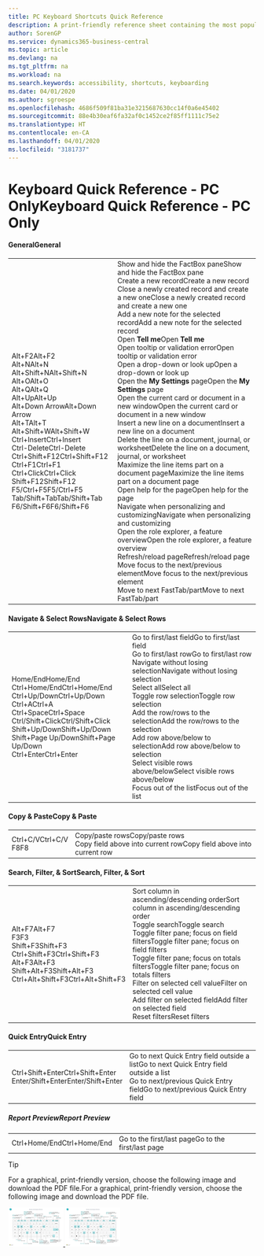 ```yaml
---
title: PC Keyboard Shortcuts Quick Reference
description: A print-friendly reference sheet containing the most popular keyboard shortcuts for PC users.
author: SorenGP
ms.service: dynamics365-business-central
ms.topic: article
ms.devlang: na
ms.tgt_pltfrm: na
ms.workload: na
ms.search.keywords: accessibility, shortcuts, keyboarding
ms.date: 04/01/2020
ms.author: sgroespe
ms.openlocfilehash: 4686f509f81ba31e3215687630cc14f0a6e45402
ms.sourcegitcommit: 88e4b30eaf6fa32af0c1452ce2f85ff1111c75e2
ms.translationtype: HT
ms.contentlocale: en-CA
ms.lasthandoff: 04/01/2020
ms.locfileid: "3181737"
---
```

# <a name="keyboard-quick-reference---pc-only"></a><span data-ttu-id="99d18-103">Keyboard Quick Reference - PC Only</span><span class="sxs-lookup"><span data-stu-id="99d18-103">Keyboard Quick Reference - PC Only</span></span>

#### <a name="general"></a><span data-ttu-id="99d18-104">General</span><span class="sxs-lookup"><span data-stu-id="99d18-104">General</span></span>
|||  
|-|-|
|<span data-ttu-id="99d18-105">Alt+F2</span><span class="sxs-lookup"><span data-stu-id="99d18-105">Alt+F2</span></span><br /><span data-ttu-id="99d18-106">Alt+N</span><span class="sxs-lookup"><span data-stu-id="99d18-106">Alt+N</span></span><br /><span data-ttu-id="99d18-107">Alt+Shift+N</span><span class="sxs-lookup"><span data-stu-id="99d18-107">Alt+Shift+N</span></span><br /><span data-ttu-id="99d18-108">Alt+O</span><span class="sxs-lookup"><span data-stu-id="99d18-108">Alt+O</span></span><br /><span data-ttu-id="99d18-109">Alt+Q</span><span class="sxs-lookup"><span data-stu-id="99d18-109">Alt+Q</span></span><br /><span data-ttu-id="99d18-110">Alt+Up</span><span class="sxs-lookup"><span data-stu-id="99d18-110">Alt+Up</span></span><br /><span data-ttu-id="99d18-111">Alt+Down Arrow</span><span class="sxs-lookup"><span data-stu-id="99d18-111">Alt+Down Arrow</span></span><br /><span data-ttu-id="99d18-112">Alt+T</span><span class="sxs-lookup"><span data-stu-id="99d18-112">Alt+T</span></span><br /><span data-ttu-id="99d18-113">Alt+Shift+W</span><span class="sxs-lookup"><span data-stu-id="99d18-113">Alt+Shift+W</span></span><br /><span data-ttu-id="99d18-114">Ctrl+Insert</span><span class="sxs-lookup"><span data-stu-id="99d18-114">Ctrl+Insert</span></span><br /><span data-ttu-id="99d18-115">Ctrl-Delete</span><span class="sxs-lookup"><span data-stu-id="99d18-115">Ctrl-Delete</span></span><br /><span data-ttu-id="99d18-116">Ctrl+Shift+F12</span><span class="sxs-lookup"><span data-stu-id="99d18-116">Ctrl+Shift+F12</span></span><br /><span data-ttu-id="99d18-117">Ctrl+F1</span><span class="sxs-lookup"><span data-stu-id="99d18-117">Ctrl+F1</span></span><br /><span data-ttu-id="99d18-118">Ctrl+Click</span><span class="sxs-lookup"><span data-stu-id="99d18-118">Ctrl+Click</span></span><br /><span data-ttu-id="99d18-119">Shift+F12</span><span class="sxs-lookup"><span data-stu-id="99d18-119">Shift+F12</span></span><br /><span data-ttu-id="99d18-120">F5/Ctrl+F5</span><span class="sxs-lookup"><span data-stu-id="99d18-120">F5/Ctrl+F5</span></span><br /><span data-ttu-id="99d18-121">Tab/Shift+Tab</span><span class="sxs-lookup"><span data-stu-id="99d18-121">Tab/Shift+Tab</span></span><br /><span data-ttu-id="99d18-122">F6/Shift+F6</span><span class="sxs-lookup"><span data-stu-id="99d18-122">F6/Shift+F6</span></span><br />|<span data-ttu-id="99d18-123">Show and hide the FactBox pane</span><span class="sxs-lookup"><span data-stu-id="99d18-123">Show and hide the FactBox pane</span></span><br /><span data-ttu-id="99d18-124">Create a new record</span><span class="sxs-lookup"><span data-stu-id="99d18-124">Create a new record</span></span><br /><span data-ttu-id="99d18-125">Close a newly created record and create a new one</span><span class="sxs-lookup"><span data-stu-id="99d18-125">Close a newly created record and create a new one</span></span><br /><span data-ttu-id="99d18-126">Add a new note for the selected record</span><span class="sxs-lookup"><span data-stu-id="99d18-126">Add a new note for the selected record</span></span><br /><span data-ttu-id="99d18-127">Open **Tell me**</span><span class="sxs-lookup"><span data-stu-id="99d18-127">Open **Tell me**</span></span><br /><span data-ttu-id="99d18-128">Open tooltip or validation error</span><span class="sxs-lookup"><span data-stu-id="99d18-128">Open tooltip or validation error</span></span><br /><span data-ttu-id="99d18-129">Open a drop-down or look up</span><span class="sxs-lookup"><span data-stu-id="99d18-129">Open a drop-down or look up</span></span><br /><span data-ttu-id="99d18-130">Open the **My Settings** page</span><span class="sxs-lookup"><span data-stu-id="99d18-130">Open the **My Settings** page</span></span><br /><span data-ttu-id="99d18-131">Open the current card or document in a new window</span><span class="sxs-lookup"><span data-stu-id="99d18-131">Open the current card or document in a new window</span></span><br /><span data-ttu-id="99d18-132">Insert a new line on a document</span><span class="sxs-lookup"><span data-stu-id="99d18-132">Insert a new line on a document</span></span><br /><span data-ttu-id="99d18-133">Delete the line on a document, journal, or worksheet</span><span class="sxs-lookup"><span data-stu-id="99d18-133">Delete the line on a document, journal, or worksheet</span></span><br /><span data-ttu-id="99d18-134">Maximize the line items part on a document page</span><span class="sxs-lookup"><span data-stu-id="99d18-134">Maximize the line items part on a document page</span></span><br /><span data-ttu-id="99d18-135">Open help for the page</span><span class="sxs-lookup"><span data-stu-id="99d18-135">Open help for the page</span></span><br /><span data-ttu-id="99d18-136">Navigate when personalizing and customizing</span><span class="sxs-lookup"><span data-stu-id="99d18-136">Navigate when personalizing and customizing</span></span><br /><span data-ttu-id="99d18-137">Open the role explorer, a feature overview</span><span class="sxs-lookup"><span data-stu-id="99d18-137">Open the role explorer, a feature overview</span></span><br /><span data-ttu-id="99d18-138">Refresh/reload page</span><span class="sxs-lookup"><span data-stu-id="99d18-138">Refresh/reload page</span></span><br /><span data-ttu-id="99d18-139">Move focus to the next/previous element</span><span class="sxs-lookup"><span data-stu-id="99d18-139">Move focus to the next/previous element</span></span><br /><span data-ttu-id="99d18-140">Move to next FastTab/part</span><span class="sxs-lookup"><span data-stu-id="99d18-140">Move to next FastTab/part</span></span>|

#### <a name="navigate--select-rows"></a><span data-ttu-id="99d18-141">Navigate & Select Rows</span><span class="sxs-lookup"><span data-stu-id="99d18-141">Navigate & Select Rows</span></span>
|||
|-|-|
|<span data-ttu-id="99d18-142">Home/End</span><span class="sxs-lookup"><span data-stu-id="99d18-142">Home/End</span></span><br /><span data-ttu-id="99d18-143">Ctrl+Home/End</span><span class="sxs-lookup"><span data-stu-id="99d18-143">Ctrl+Home/End</span></span> <br /><span data-ttu-id="99d18-144">Ctrl+Up/Down</span><span class="sxs-lookup"><span data-stu-id="99d18-144">Ctrl+Up/Down</span></span><br /><span data-ttu-id="99d18-145">Ctrl+A</span><span class="sxs-lookup"><span data-stu-id="99d18-145">Ctrl+A</span></span> <br /><span data-ttu-id="99d18-146">Ctrl+Space</span><span class="sxs-lookup"><span data-stu-id="99d18-146">Ctrl+Space</span></span><br /><span data-ttu-id="99d18-147">Ctrl/Shift+Click</span><span class="sxs-lookup"><span data-stu-id="99d18-147">Ctrl/Shift+Click</span></span><br /><span data-ttu-id="99d18-148">Shift+Up/Down</span><span class="sxs-lookup"><span data-stu-id="99d18-148">Shift+Up/Down</span></span><br /><span data-ttu-id="99d18-149">Shift+Page Up/Down</span><span class="sxs-lookup"><span data-stu-id="99d18-149">Shift+Page Up/Down</span></span><br /><span data-ttu-id="99d18-150">Ctrl+Enter</span><span class="sxs-lookup"><span data-stu-id="99d18-150">Ctrl+Enter</span></span>|<span data-ttu-id="99d18-151">Go to first/last field</span><span class="sxs-lookup"><span data-stu-id="99d18-151">Go to first/last field</span></span><br /><span data-ttu-id="99d18-152">Go to first/last row</span><span class="sxs-lookup"><span data-stu-id="99d18-152">Go to first/last row</span></span><br /><span data-ttu-id="99d18-153">Navigate without losing selection</span><span class="sxs-lookup"><span data-stu-id="99d18-153">Navigate without losing selection</span></span><br /><span data-ttu-id="99d18-154">Select all</span><span class="sxs-lookup"><span data-stu-id="99d18-154">Select all</span></span><br /><span data-ttu-id="99d18-155">Toggle row selection</span><span class="sxs-lookup"><span data-stu-id="99d18-155">Toggle row selection</span></span><br /> <span data-ttu-id="99d18-156">Add the row/rows to the selection</span><span class="sxs-lookup"><span data-stu-id="99d18-156">Add the row/rows to the selection</span></span><br /><span data-ttu-id="99d18-157">Add row above/below to selection</span><span class="sxs-lookup"><span data-stu-id="99d18-157">Add row above/below to selection</span></span><br /><span data-ttu-id="99d18-158">Select visible rows above/below</span><span class="sxs-lookup"><span data-stu-id="99d18-158">Select visible rows above/below</span></span> <br /><span data-ttu-id="99d18-159">Focus out of the list</span><span class="sxs-lookup"><span data-stu-id="99d18-159">Focus out of the list</span></span>|

#### <a name="copy--paste"></a><span data-ttu-id="99d18-160">Copy & Paste</span><span class="sxs-lookup"><span data-stu-id="99d18-160">Copy & Paste</span></span>
|||
|-|-|
|<span data-ttu-id="99d18-161">Ctrl+C/V</span><span class="sxs-lookup"><span data-stu-id="99d18-161">Ctrl+C/V</span></span><br /><span data-ttu-id="99d18-162">F8</span><span class="sxs-lookup"><span data-stu-id="99d18-162">F8</span></span>|<span data-ttu-id="99d18-163">Copy/paste rows</span><span class="sxs-lookup"><span data-stu-id="99d18-163">Copy/paste rows</span></span><br /><span data-ttu-id="99d18-164">Copy field above into current row</span><span class="sxs-lookup"><span data-stu-id="99d18-164">Copy field above into current row</span></span>|

#### <a name="search-filter--sort"></a><span data-ttu-id="99d18-165">Search, Filter, & Sort</span><span class="sxs-lookup"><span data-stu-id="99d18-165">Search, Filter, & Sort</span></span>
|||
|-|-|
|<span data-ttu-id="99d18-166">Alt+F7</span><span class="sxs-lookup"><span data-stu-id="99d18-166">Alt+F7</span></span><br /><span data-ttu-id="99d18-167">F3</span><span class="sxs-lookup"><span data-stu-id="99d18-167">F3</span></span><br /><span data-ttu-id="99d18-168">Shift+F3</span><span class="sxs-lookup"><span data-stu-id="99d18-168">Shift+F3</span></span><br /><span data-ttu-id="99d18-169">Ctrl+Shift+F3</span><span class="sxs-lookup"><span data-stu-id="99d18-169">Ctrl+Shift+F3</span></span><br /><span data-ttu-id="99d18-170">Alt+F3</span><span class="sxs-lookup"><span data-stu-id="99d18-170">Alt+F3</span></span><br /><span data-ttu-id="99d18-171">Shift+Alt+F3</span><span class="sxs-lookup"><span data-stu-id="99d18-171">Shift+Alt+F3</span></span><br /><span data-ttu-id="99d18-172">Ctrl+Alt+Shift+F3</span><span class="sxs-lookup"><span data-stu-id="99d18-172">Ctrl+Alt+Shift+F3</span></span>|<span data-ttu-id="99d18-173">Sort column in ascending/descending order</span><span class="sxs-lookup"><span data-stu-id="99d18-173">Sort column in ascending/descending order</span></span><br /><span data-ttu-id="99d18-174">Toggle search</span><span class="sxs-lookup"><span data-stu-id="99d18-174">Toggle search</span></span><br /><span data-ttu-id="99d18-175">Toggle filter pane; focus on field filters</span><span class="sxs-lookup"><span data-stu-id="99d18-175">Toggle filter pane; focus on field filters</span></span><br /><span data-ttu-id="99d18-176">Toggle filter pane; focus on totals filters</span><span class="sxs-lookup"><span data-stu-id="99d18-176">Toggle filter pane; focus on totals filters</span></span><br /><span data-ttu-id="99d18-177">Filter on selected cell value</span><span class="sxs-lookup"><span data-stu-id="99d18-177">Filter on selected cell value</span></span><br /><span data-ttu-id="99d18-178">Add filter on selected field</span><span class="sxs-lookup"><span data-stu-id="99d18-178">Add filter on selected field</span></span><br /><span data-ttu-id="99d18-179">Reset filters</span><span class="sxs-lookup"><span data-stu-id="99d18-179">Reset filters</span></span>|

#### <a name="quick-entry"></a><span data-ttu-id="99d18-180">Quick Entry</span><span class="sxs-lookup"><span data-stu-id="99d18-180">Quick Entry</span></span>
|||
|-|-|
|<span data-ttu-id="99d18-181">Ctrl+Shift+Enter</span><span class="sxs-lookup"><span data-stu-id="99d18-181">Ctrl+Shift+Enter</span></span><br /><span data-ttu-id="99d18-182">Enter/Shift+Enter</span><span class="sxs-lookup"><span data-stu-id="99d18-182">Enter/Shift+Enter</span></span>|<span data-ttu-id="99d18-183">Go to next Quick Entry field outside a list</span><span class="sxs-lookup"><span data-stu-id="99d18-183">Go to next Quick Entry field outside a list</span></span><br /><span data-ttu-id="99d18-184">Go to next/previous Quick Entry field</span><span class="sxs-lookup"><span data-stu-id="99d18-184">Go to next/previous Quick Entry field</span></span>|


##### <a name="report-preview"></a><span data-ttu-id="99d18-185">Report Preview</span><span class="sxs-lookup"><span data-stu-id="99d18-185">Report Preview</span></span>
|||
|-|-|
|<span data-ttu-id="99d18-186">Ctrl+Home/End</span><span class="sxs-lookup"><span data-stu-id="99d18-186">Ctrl+Home/End</span></span>|<span data-ttu-id="99d18-187">Go to the first/last page</span><span class="sxs-lookup"><span data-stu-id="99d18-187">Go to the first/last page</span></span>|

> [!TIP]
> <span data-ttu-id="99d18-188">For a graphical, print-friendly version, choose the following image and download the PDF file.</span><span class="sxs-lookup"><span data-stu-id="99d18-188">For a graphical, print-friendly version, choose the following image and download the PDF file.</span></span>
>
> <span data-ttu-id="99d18-189">[ ![](media/keyboard_shortcut_inline.png) ](media/keyboard_shortcuts.pdf)</span><span class="sxs-lookup"><span data-stu-id="99d18-189">[ ![](media/keyboard_shortcut_inline.png) ](media/keyboard_shortcuts.pdf)</span></span>
